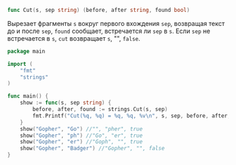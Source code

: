 ```go
func Cut(s, sep string) (before, after string, found bool)
```

Вырезает фрагменты `s` вокруг первого вхождения `sep`, возвращая текст до и после `sep`, `found` сообщает, встречается ли `sep` в `s`. Если `sep` не встречается в `s`, `cut` возвращает `s`, "", `false`.

```go
package main

import (
	"fmt"
	"strings"
)

func main() {
	show := func(s, sep string) {
		before, after, found := strings.Cut(s, sep)
		fmt.Printf("Cut(%q, %q) = %q, %q, %v\n", s, sep, before, after, found)
	}
	show("Gopher", "Go") //"", "pher", true
	show("Gopher", "ph") //"Go", "er", true
	show("Gopher", "er") //"Goph", "", true
	show("Gopher", "Badger") //"Gopher", "", false
}
```

